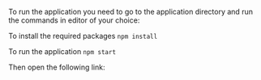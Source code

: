 To run the application you need to go to the application directory and run the commands in editor of your choice:

To install the required packages
`npm install`


To run the application 
`npm start`

Then open the following link:
[](http://localhost:4242/home.html)

